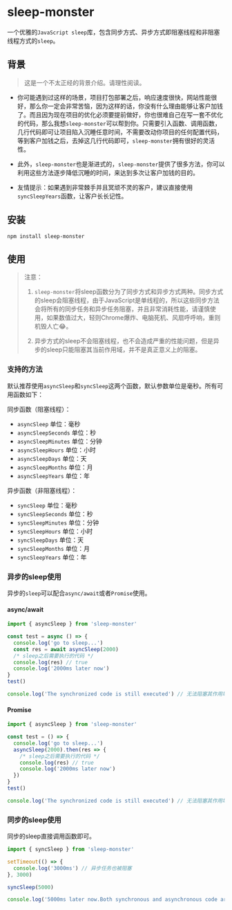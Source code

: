# sleep-monster

一个优雅的`JavaScript sleep`库，包含同步方式、异步方式即阻塞线程和非阻塞线程方式的`sleep`。

## 背景

> 这是一个不太正经的背景介绍。请理性阅读。

- 你可能遇到过这样的场景，项目打包部署之后，响应速度很快，网站性能很好，那么你一定会非常苦恼，因为这样的话，你没有什么理由能够让客户加钱了。而且因为现在项目的优化必须要提前做好，你也很难自己在写一套不优化的代码，那么我想`sleep-monster`可以帮到你。只需要引入函数、调用函数，几行代码即可让项目陷入沉睡任意时间，不需要改动你项目的任何配置代码，等到客户加钱之后，去掉这几行代码即可，`sleep-monster`拥有很好的灵活性。

- 此外，`sleep-monster`也是渐进式的，`sleep-monster`提供了很多方法，你可以利用这些方法逐步降低沉睡的时间，来达到多次让客户加钱的目的。
- 友情提示：如果遇到非常棘手并且冥顽不灵的客户，建议直接使用`syncSleepYears`函数，让客户长长记性。

## 安装

```shell
npm install sleep-monster
```

## 使用

> 注意：
>
> 1. `sleep-monster`将sleep函数分为了同步方式和异步方式两种。同步方式的sleep会阻塞线程，由于JavaScript是单线程的，所以这些同步方法会将所有的同步任务和异步任务阻塞，并且非常消耗性能，请谨慎使用，如果数值过大，轻则Chrome爆炸、电脑死机、风扇呼呼响，重则机毁人亡😂。
>
> 2. 异步方式的sleep不会阻塞线程，也不会造成严重的性能问题，但是异步的sleep只能阻塞其当前作用域，并不是真正意义上的阻塞。

### 支持的方法

默认推荐使用`asyncSleep`和`syncSleep`这两个函数，默认参数单位是毫秒。所有可用函数如下：

同步函数（阻塞线程）：

- `asyncSleep` 单位：毫秒
- `asyncSleepSeconds` 单位：秒
- `asyncSleepMinutes` 单位：分钟
- `asyncSleepHours` 单位：小时
- `asyncSleepDays` 单位：天
- `asyncSleepMonths` 单位：月
- `asyncSleepYears` 单位：年

异步函数（非阻塞线程）：

- `syncSleep` 单位：毫秒
- `syncSleepSeconds` 单位：秒
- `syncSleepMinutes` 单位：分钟
- `syncSleepHours` 单位：小时
- `syncSleepDays` 单位：天
- `syncSleepMonths` 单位：月
- `syncSleepYears` 单位：年

### 异步的sleep使用

异步的`sleep`可以配合`async/await`或者`Promise`使用。

#### async/await

```javascript
import { asyncSleep } from 'sleep-monster'

const test = async () => {
  console.log('go to sleep...')
  const res = await asyncSleep(2000)
  /* sleep之后需要执行的代码 */
  console.log(res) // true
  console.log('2000ms later now')
}
test()

console.log('The synchronized code is still executed') // 无法阻塞其作用域之外的代码执行
```

#### Promise

```javascript
import { asyncSleep } from 'sleep-monster'

const test = () => {
  console.log('go to sleep...')
  asyncSleep(2000).then(res => {
    /* sleep之后需要执行的代码 */
    console.log(res) // true
    console.log('2000ms later now')
  })
}
test()

console.log('The synchronized code is still executed') // 无法阻塞其作用域之外的代码执行
```

### 同步的sleep使用

同步的sleep直接调用函数即可。

```javascript
import { syncSleep } from 'sleep-monster'

setTimeout(() => {
  console.log('3000ms') // 异步任务也被阻塞
}, 3000)

syncSleep(5000)

console.log('5000ms later now.Both synchronous and asynchronous code are blocked.') // 所有的同步任务和异步任务都被阻塞了
```

